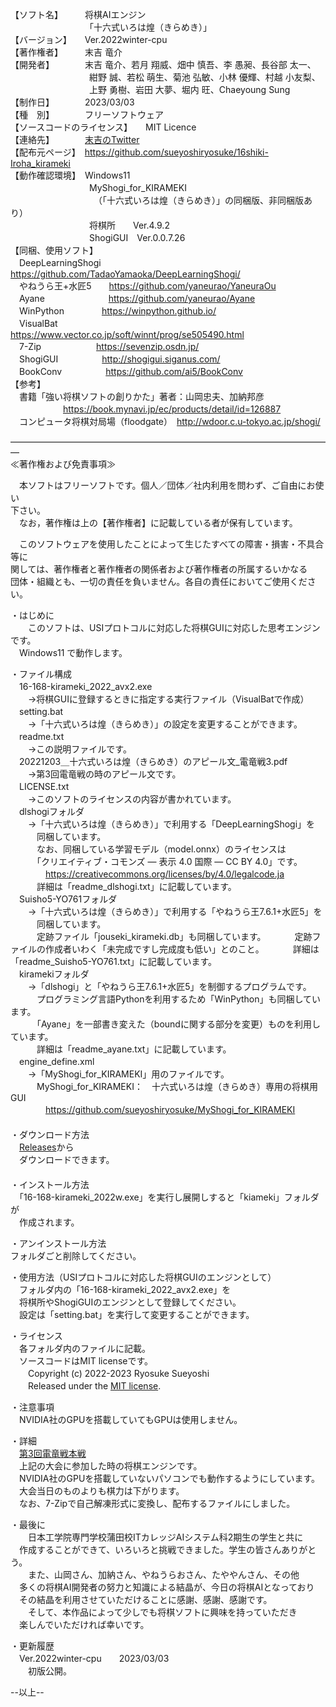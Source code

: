【ソフト名】　　　将棋AIエンジン  
　　　　　　　　　「十六式いろは煌（きらめき）」  
【バージョン】　　Ver.2022winter-cpu  
【著作権者】　　　末吉 竜介  
【開発者】　　　　末吉 竜介、若月 翔威、畑中 慎吾、李 愚昶、長谷部 太一、  
　　　　　　　　　紺野 誠、若松 萌生、菊池 弘敏、小林 優輝、村越 小友梨、  
　　　　　　　　　上野 勇樹、岩田 大夢、堀内 旺、Chaeyoung Sung  
【制作日】　　　　2023/03/03  
【種　別】　　　　フリーソフトウェア  
【ソースコードのライセンス】　　MIT Licence  
【連絡先】　　　　[末吉のTwitter](https://twitter.com/16shiki168)  
【配布元ページ】　https://github.com/sueyoshiryosuke/16shiki-Iroha_kirameki  
【動作確認環境】　Windows11  
　　　　　　　　　MyShogi_for_KIRAMEKI  
　　　　　　　　　　（「十六式いろは煌（きらめき）」の同梱版、非同梱版あり）  
　　　　　　　　　将棋所　　Ver.4.9.2  
　　　　　　　　　ShogiGUI　Ver.0.0.7.26  
【同梱、使用ソフト】  
　DeepLearningShogi 　https://github.com/TadaoYamaoka/DeepLearningShogi/  
　やねうら王+水匠5　　https://github.com/yaneurao/YaneuraOu  
　Ayane 　　　　　　　https://github.com/yaneurao/Ayane  
　WinPython 　　　　https://winpython.github.io/  
　VisualBat 　　　　https://www.vector.co.jp/soft/winnt/prog/se505490.html  
　7-Zip 　　　　　　https://sevenzip.osdn.jp/  
　ShogiGUI　　　　　http://shogigui.siganus.com/  
　BookConv　　　　　https://github.com/ai5/BookConv  
【参考】  
　書籍「強い将棋ソフトの創りかた」著者：山岡忠夫、加納邦彦  
　　　　　　https://book.mynavi.jp/ec/products/detail/id=126887  
　コンピュータ将棋対局場（floodgate）　http://wdoor.c.u-tokyo.ac.jp/shogi/  
  
―――――――――――――――――――――――――――――――――――――  
≪著作権および免責事項≫  
  
　本ソフトはフリーソフトです。個人／団体／社内利用を問わず、ご自由にお使い  
下さい。  
　なお，著作権は上の【著作権者】に記載している者が保有しています。  
  
　このソフトウェアを使用したことによって生じたすべての障害・損害・不具合等に  
関しては、著作権者と著作権者の関係者および著作権者の所属するいかなる  
団体・組織とも、一切の責任を負いません。各自の責任においてご使用ください。  
  
・はじめに  
　　このソフトは、USIプロトコルに対応した将棋GUIに対応した思考エンジンです。  
　Windows11 で動作します。  
  
・ファイル構成  
　16-168-kirameki_2022_avx2.exe  
　　→将棋GUIに登録するときに指定する実行ファイル（VisualBatで作成）  
　setting.bat  
　　→「十六式いろは煌（きらめき）」の設定を変更することができます。  
　readme.txt  
　　→この説明ファイルです。  
　20221203＿十六式いろは煌（きらめき）のアピール文_電竜戦3.pdf  
　　→第3回電竜戦の時のアピール文です。  
　LICENSE.txt  
　　→このソフトのライセンスの内容が書かれています。  
　dlshogiフォルダ  
　　→「十六式いろは煌（きらめき）」で利用する「DeepLearningShogi」を  
　　　同梱しています。  
　　　なお、同梱している学習モデル（model.onnx）のライセンスは  
　　　「クリエイティブ・コモンズ — 表示 4.0 国際 — CC BY 4.0」です。  
　　　　https://creativecommons.org/licenses/by/4.0/legalcode.ja  
　　　詳細は「readme_dlshogi.txt」に記載しています。  
　Suisho5-YO761フォルダ  
　　→「十六式いろは煌（きらめき）」で利用する「やねうら王7.6.1+水匠5」を  
　　　同梱しています。  
　　　定跡ファイル「jouseki_kirameki.db」も同梱しています。 
　　　定跡ファイルの作成者いわく「未完成ですし完成度も低い」とのこと。
　　　詳細は「readme_Suisho5-YO761.txt」に記載しています。  
　kiramekiフォルダ  
　　→「dlshogi」と「やねうら王7.6.1+水匠5」を制御するプログラムです。  
　　　プログラミング言語Pythonを利用するため「WinPython」も同梱しています。  
　　　「Ayane」を一部書き変えた（boundに関する部分を変更）ものを利用しています。  
　　　詳細は「readme_ayane.txt」に記載しています。  
　engine_define.xml  
　　→「MyShogi_for_KIRAMEKI」用のファイルです。  
　　　MyShogi_for_KIRAMEKI：　十六式いろは煌（きらめき）専用の将棋用GUI  
　　　　https://github.com/sueyoshiryosuke/MyShogi_for_KIRAMEKI  
　  
・ダウンロード方法  
　[Releases](https://github.com/sueyoshiryosuke/16shiki-Iroha_kirameki/releases)から  
　ダウンロードできます。  
　  
・インストール方法  
　「16-168-kirameki_2022w.exe」を実行し展開しすると「kiameki」フォルダが  
　作成されます。  
  
・アンインストール方法  
  フォルダごと削除してください。  
  
・使用方法（USIプロトコルに対応した将棋GUIのエンジンとして）  
　フォルダ内の「16-168-kirameki_2022_avx2.exe」を  
　将棋所やShogiGUIのエンジンとして登録してください。  
　設定は「setting.bat」を実行して変更することができます。  
  
・ライセンス  
　各フォルダ内のファイルに記載。  
　ソースコードはMIT licenseです。  
　　Copyright (c) 2022-2023 Ryosuke Sueyoshi  
　　Released under the [MIT license](https://opensource.org/licenses/mit-license.php).  
  
・注意事項  
　NVIDIA社のGPUを搭載していてもGPUは使用しません。  
  
・詳細  
　[第3回電竜戦本戦](https://denryu-sen.jp/dr3/index.html)  
　上記の大会に参加した時の将棋エンジンです。  
　NVIDIA社のGPUを搭載していないパソコンでも動作するようにしています。  
　大会当日のものよりも棋力は下がります。  
　なお、7-Zipで自己解凍形式に変換し、配布するファイルにしました。  
  
・最後に  
　　日本工学院専門学校蒲田校ITカレッジAIシステム科2期生の学生と共に  
　作成することができて、いろいろと挑戦できました。学生の皆さんありがとう。  
　　また、山岡さん、加納さん、やねうらおさん、たややんさん、その他  
　多くの将棋AI開発者の努力と知識による結晶が、今日の将棋AIとなっており  
　その結晶を利用させていただけることに感謝、感謝、感謝です。  
　　そして、本作品によって少しでも将棋ソフトに興味を持っていただき  
　楽しんでいただければ幸いです。  
  
・更新履歴  
　Ver.2022winter-cpu　　2023/03/03  
　　初版公開。  
  
--以上--  
